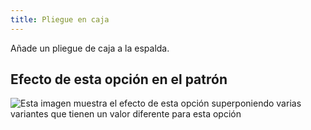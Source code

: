 ```yaml
---
title: Pliegue en caja
---
```


Añade un pliegue de caja a la espalda.

## Efecto de esta opción en el patrón

![Esta imagen muestra el efecto de esta opción superponiendo varias variantes que tienen un valor diferente para esta opción](simon_boxpleat_sample.svg "Efecto de esta opción en el patrón")
